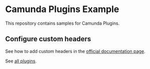 # Camunda Plugins Example

This repository contains samples for Camunda Plugins.

## Configure custom headers

See how to add custom headers in the [official documentation page](https://docs.camunda.io/docs/next/self-managed/setup/guides/configure-db-custom-headers/).

See [all plugins](./plugins/README.md).
